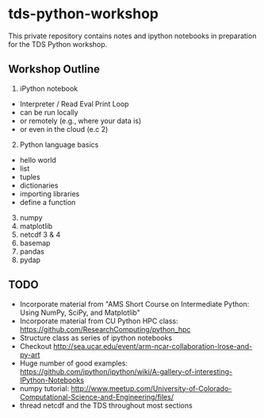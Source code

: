 tds-python-workshop
===================

This private repository contains notes and ipython notebooks in preparation for the TDS Python workshop.


## Workshop Outline

1. iPython notebook
  - Interpreter / Read Eval Print Loop
  - can be run locally
  - or remotely (e.g., where your data is)
  - or even in the cloud (e.c 2)
2. Python language basics
  - hello world
  - list
  - tuples
  - dictionaries
  - importing libraries
  - define a function
3. numpy
4. matplotlib
5. netcdf 3 & 4
6. basemap
7. pandas
8. pydap


## TODO
- Incorporate material from "AMS Short Course on Intermediate Python: Using NumPy, SciPy, and Matplotlib"
- Incorporate material from CU Python HPC class: <https://github.com/ResearchComputing/python_hpc>
- Structure class as series of ipython notebooks
- Checkout <http://sea.ucar.edu/event/arm-ncar-collaboration-lrose-and-py-art>
- Huge number of good examples: <https://github.com/ipython/ipython/wiki/A-gallery-of-interesting-IPython-Notebooks>
- numpy tutorial: http://www.meetup.com/University-of-Colorado-Computational-Science-and-Engineering/files/
- thread netcdf and the TDS throughout most sections

